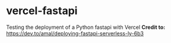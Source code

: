 # vercel-fastapi
Testing the deployment of a Python fastapi with Vercel
**Credit to:** https://dev.to/amal/deploying-fastapi-serverless-ly-6b3
